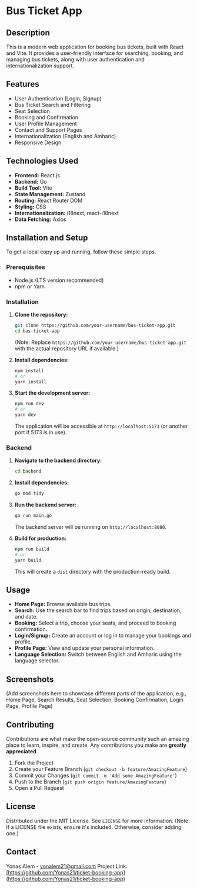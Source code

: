 # Bus Ticket App

## Description
This is a modern web application for booking bus tickets, built with React and Vite. It provides a user-friendly interface for searching, booking, and managing bus tickets, along with user authentication and internationalization support.

## Features
*   User Authentication (Login, Signup)
*   Bus Ticket Search and Filtering
*   Seat Selection
*   Booking and Confirmation
*   User Profile Management
*   Contact and Support Pages
*   Internationalization (English and Amharic)
*   Responsive Design

## Technologies Used
*   **Frontend:** React.js
*   **Backend:** Go
*   **Build Tool:** Vite
*   **State Management:** Zustand
*   **Routing:** React Router DOM
*   **Styling:** CSS
*   **Internationalization:** i18next, react-i18next
*   **Data Fetching:** Axios

## Installation and Setup

To get a local copy up and running, follow these simple steps.

### Prerequisites
*   Node.js (LTS version recommended)
*   npm or Yarn

### Installation

1.  **Clone the repository:**
    ```bash
    git clone https://github.com/your-username/bus-ticket-app.git
    cd bus-ticket-app
    ```
    (Note: Replace `https://github.com/your-username/bus-ticket-app.git` with the actual repository URL if available.)

2.  **Install dependencies:**
    ```bash
    npm install
    # or
    yarn install
    ```

3.  **Start the development server:**
    ```bash
    npm run dev
    # or
    yarn dev
    ```
    The application will be accessible at `http://localhost:5173` (or another port if 5173 is in use).

### Backend

1.  **Navigate to the backend directory:**
    ```bash
    cd backend
    ```

2.  **Install dependencies:**
    ```bash
    go mod tidy
    ```

3.  **Run the backend server:**
    ```bash
    go run main.go
    ```
    The backend server will be running on `http://localhost:8080`.

4.  **Build for production:**
    ```bash
    npm run build
    # or
    yarn build
    ```
    This will create a `dist` directory with the production-ready build.

## Usage

*   **Home Page:** Browse available bus trips.
*   **Search:** Use the search bar to find trips based on origin, destination, and date.
*   **Booking:** Select a trip, choose your seats, and proceed to booking confirmation.
*   **Login/Signup:** Create an account or log in to manage your bookings and profile.
*   **Profile Page:** View and update your personal information.
*   **Language Selection:** Switch between English and Amharic using the language selector.

## Screenshots
(Add screenshots here to showcase different parts of the application, e.g., Home Page, Search Results, Seat Selection, Booking Confirmation, Login Page, Profile Page)

## Contributing
Contributions are what make the open-source community such an amazing place to learn, inspire, and create. Any contributions you make are **greatly appreciated**.

1.  Fork the Project
2.  Create your Feature Branch (`git checkout -b feature/AmazingFeature`)
3.  Commit your Changes (`git commit -m 'Add some AmazingFeature'`)
4.  Push to the Branch (`git push origin feature/AmazingFeature`)
5.  Open a Pull Request

## License
Distributed under the MIT License. See `LICENSE` for more information. (Note: If a LICENSE file exists, ensure it's included. Otherwise, consider adding one.)

## Contact
Yonas Alem - yonalem21@gmail.com
Project Link: [https://github.com/Yonas21/ticket-booking-app](https://github.com/Yonas21/ticket-booking-app)

